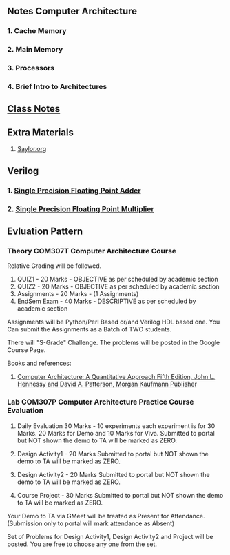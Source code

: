 ## Notes Computer Architecture ##

### 1. Cache Memory ###
### 2. Main Memory ###
### 3. Processors ###
### 4. Brief Intro to Architectures ###

## [Class Notes](./Class/Notes.md) ##

## Extra Materials ##
1. [Saylor.org](https://learn.saylor.org/course/CS301)

## Verilog ##
### 1. [Single Precision Floating Point Adder](./) ###
### 2. [Single Precision Floating Point Multiplier](./) ###


## Evluation Pattern ##
### Theory COM307T Computer Architecture Course ###

Relative Grading will be followed.

1. QUIZ1 - 20 Marks - OBJECTIVE as per scheduled by academic section
2. QUIZ2 - 20 Marks - OBJECTIVE as per scheduled by academic section
3. Assignments - 20 Marks - (1 Assignments)
4. EndSem Exam - 40 Marks - DESCRIPTIVE as per scheduled by academic section

Assignments will be Python/Perl Based or/and Verilog HDL based one.
You Can submit the Assignments as a Batch of TWO students.

There will "S-Grade" Challenge. The problems will be posted in the Google Course Page.

Books and references:
1. [Computer Architecture: A Quantitative Approach Fifth Edition, John L. Hennessy and David A. Patterson, Morgan Kaufmann Publisher](http://acs.pub.ro/~cpop/SMPA/Computer%20Architecture%20A%20Quantitative%20Approach%20(5th%20edition).pdf)


### Lab COM307P Computer Architecture Practice Course Evaluation ###

1) Daily Evaluation 30 Marks - 10 experiments each experiment is for 30 Marks. 
20 Marks for Demo and 10 Marks for Viva.
Submitted to portal but NOT shown the demo to TA will be marked as ZERO.

2) Design Activity1 - 20 Marks
Submitted to portal but NOT shown the demo to TA will be marked as ZERO.

3) Design Activity2 - 20 Marks
Submitted to portal but NOT shown the demo to TA will be marked as ZERO.

4) Course Project - 30 Marks 
Submitted to portal but NOT shown the demo to TA will be marked as ZERO.

Your Demo to TA via GMeet will be treated as Present for Attendance. (Submission only to portal will mark attendance as Absent)

Set of Problems for Design Activity1, Design Activity2 and Project will be posted. You are free to choose any one from the set.
